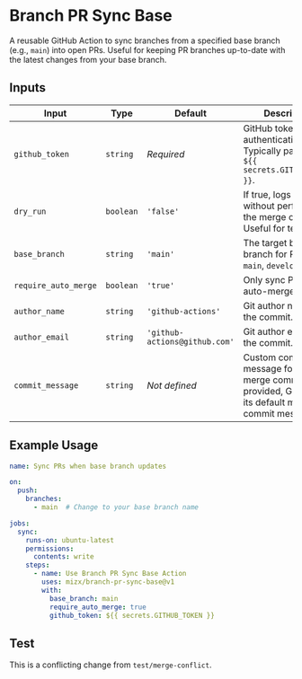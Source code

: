# Branch PR Sync Base

A reusable GitHub Action to sync branches from a specified base branch (e.g., `main`) into open PRs. Useful for keeping PR branches up-to-date with the latest changes from your base branch.

## Inputs

| Input               | Type      | Default        | Description                                                 |
|---------------------|-----------|----------------|-------------------------------------------------------------|
| `github_token`      | `string`  | _Required_     | GitHub token for authentication. Typically passed as `${{ secrets.GITHUB_TOKEN }}`. |
| `dry_run`           | `boolean` | `'false'`      | If true, logs actions without performing the merge or push. Useful for testing. |
| `base_branch`       | `string`  | `'main'`       | The target base branch for PRs (e.g., `main`, `develop`).   |
| `require_auto_merge`| `boolean` | `'true'`       | Only sync PRs with auto-merge enabled.                      |
| `author_name`       | `string`  | `'github-actions'` | Git author name for the commit.                             |
| `author_email`      | `string`  | `'github-actions@github.com'` | Git author email for the commit.  |
| `commit_message`    | `string`  | _Not defined_  | Custom commit message for the merge commit. If not provided, Git will use its default merge commit message. |

## Example Usage

```yaml
name: Sync PRs when base branch updates

on:
  push:
    branches:
      - main  # Change to your base branch name

jobs:
  sync:
    runs-on: ubuntu-latest
    permissions:
      contents: write
    steps:
      - name: Use Branch PR Sync Base Action
        uses: mizx/branch-pr-sync-base@v1
        with:
          base_branch: main
          require_auto_merge: true
          github_token: ${{ secrets.GITHUB_TOKEN }}
```

## Test
This is a conflicting change from `test/merge-conflict`.
